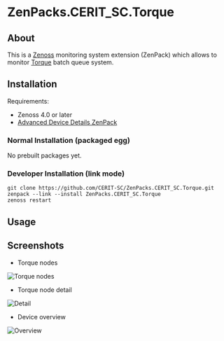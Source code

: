 # ZenPacks.CERIT_SC.Torque

## About

This is a [Zenoss](http://www.zenoss.com) monitoring system extension (ZenPack)
which allows to monitor [Torque](https://github.com/CESNET/torque) batch queue
system.

## Installation

Requirements:

* Zenoss 4.0 or later
* [Advanced Device Details ZenPack](http://wiki.zenoss.org/ZenPack:Advanced_Device_Details)

### Normal Installation (packaged egg)

No prebuilt packages yet.

### Developer Installation (link mode)

    git clone https://github.com/CERIT-SC/ZenPacks.CERIT_SC.Torque.git
    zenpack --link --install ZenPacks.CERIT_SC.Torque
    zenoss restart

## Usage

## Screenshots

* Torque nodes

![Torque nodes](https://raw.github.com/CERIT-SC/ZenPacks.CERIT_SC.Torque/master/screenshots/nodes.png)

* Torque node detail

![Detail](https://raw.github.com/CERIT-SC/ZenPacks.CERIT_SC.Torque/master/screenshots/detail.png)

* Device overview

![Overview](https://raw.github.com/CERIT-SC/ZenPacks.CERIT_SC.Torque/master/screenshots/overview.png)

